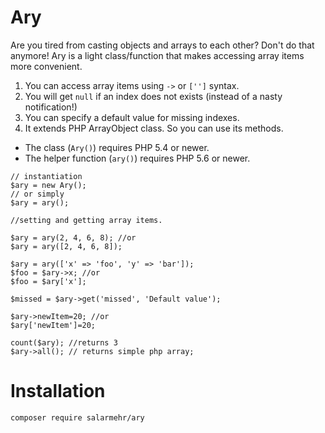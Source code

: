 Ary 
===
Are you tired from casting objects and arrays to each other? Don't do that anymore! Ary is a light class/function that makes accessing array items more convenient.  

1. You can access array items using `->` or `['']` syntax.
2. You will get `null` if an index does not exists (instead of a nasty notification!)
3. You can specify a default value for missing indexes.
4. It extends PHP ArrayObject class. So you can use its methods. 

* The class (`Ary()`) requires PHP 5.4 or newer.
* The helper function (`ary()`) requires PHP 5.6 or newer. 

~~~~~
// instantiation
$ary = new Ary();
// or simply
$ary = ary();

//setting and getting array items.

$ary = ary(2, 4, 6, 8); //or
$ary = ary([2, 4, 6, 8]); 

$ary = ary(['x' => 'foo', 'y' => 'bar']);
$foo = $ary->x; //or
$foo = $ary['x'];

$missed = $ary->get('missed', 'Default value');

$ary->newItem=20; //or
$ary['newItem']=20;

count($ary); //returns 3
$ary->all(); // returns simple php array;
~~~~~~


Installation
============

    composer require salarmehr/ary
    
    
